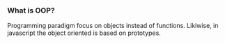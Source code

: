 ### What is OOP?
Programming paradigm focus on objects instead of functions. Likiwise,
in javascript the object oriented is based on prototypes.